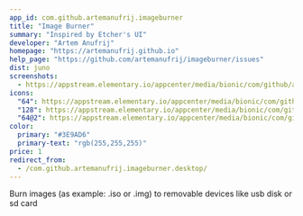```yaml
---
app_id: com.github.artemanufrij.imageburner
title: "Image Burner"
summary: "Inspired by Etcher's UI"
developer: "Artem Anufrij"
homepage: "https://artemanufrij.github.io"
help_page: "https://github.com/artemanufrij/imageburner/issues"
dist: juno
screenshots:
  - https://appstream.elementary.io/appcenter/media/bionic/com/github/artemanufrij.imageburner/ABFFFFF1300B11CDA03661968DA9339F/screenshots/image-1_orig.png
icons:
  "64": https://appstream.elementary.io/appcenter/media/bionic/com/github/artemanufrij.imageburner/ABFFFFF1300B11CDA03661968DA9339F/icons/64x64/com.github.artemanufrij.imageburner_com.github.artemanufrij.imageburner.png
  "128": https://appstream.elementary.io/appcenter/media/bionic/com/github/artemanufrij.imageburner/ABFFFFF1300B11CDA03661968DA9339F/icons/128x128/com.github.artemanufrij.imageburner_com.github.artemanufrij.imageburner.png
  "64@2": https://appstream.elementary.io/appcenter/media/bionic/com/github/artemanufrij.imageburner/ABFFFFF1300B11CDA03661968DA9339F/icons/64x64@2/com.github.artemanufrij.imageburner_com.github.artemanufrij.imageburner.png
color:
  primary: "#3E9AD6"
  primary-text: "rgb(255,255,255)"
price: 1
redirect_from:
  - /com.github.artemanufrij.imageburner.desktop/
---
```


<p>Burn images (as example: .iso or .img) to removable devices like usb disk or sd card</p>